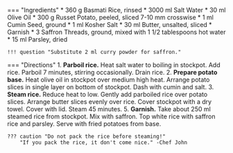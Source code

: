 === "Ingredients"
    * 360 g Basmati Rice, rinsed
    * 3000 ml Salt Water
    * 30 ml Olive Oil
    * 300 g Russet Potato, peeled, sliced 7-10 mm crosswise
    * 1 ml Cumin Seed, ground
    * 1 ml Kosher Salt
    * 30 ml Butter, unsalted, sliced
    * Garnish
        * 3 Saffron Threads, ground, mixed with 1 1/2 tablespoons hot water
        * 15 ml Parsley, dried

    !!! question "Substitute 2 ml curry powder for saffron."

=== "Directions"
    1. **Parboil rice.** Heat salt water to boiling in stockpot. Add rice. Parboil 7 minutes, stirring occasionally. Drain rice.
    2. **Prepare potato base.** Heat olive oil in stockpot over medium high heat. Arrange potato slices in single layer on bottom of stockpot. Dash with cumin and salt.
    3. **Steam rice.** Reduce heat to low. Gently add parboiled rice over potato slices. Arrange butter slices evenly over rice. Cover stockpot with a dry towel. Cover with lid. Steam 45 minutes.
    5. **Garnish.** Take about 250 ml steamed rice from stockpot. Mix with saffron. Top white rice with saffron rice and parsley. Serve with fried potatoes from base.

    ??? caution "Do not pack the rice before steaming!"
        "If you pack the rice, it don't come nice." -Chef John

[^1]:
    Mitzewich, John. ["Persian Rice – Sorry, Measuring Cups."](https://foodwishes.blogspot.com/2014/12/persian-rice-sorry-measuring-cups.html) Food Wishes. 3 January 2014. Accessed October 2020.
